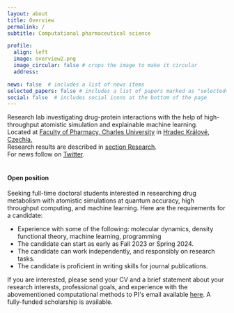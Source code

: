 ```yaml
---
layout: about
title: Overview
permalink: /
subtitle: Computational pharmaceutical science 

profile:
  align: left
  image: overview2.png
  image_circular: false # crops the image to make it circular
  address: 

news: false  # includes a list of news items
selected_papers: false # includes a list of papers marked as "selected={true}"
social: false  # includes social icons at the bottom of the page
---
```


Research lab investigating drug-protein interactions with the help of high-throughput atomistic simulation and explainable machine learning. 
<br>
Located at [Faculty of Pharmacy, Charles University](https://portal.faf.cuni.cz/Profile/Hruska-Eugen/) in [Hradec Králové, Czechia.](https://en.mapy.cz/zakladni?source=firm&id=360719&ds=2&x=15.8358164&y=50.2015221&z=5) 
<br>
Research results are described in [section Research](research). 
<br>
For news follow on [Twitter](https://twitter.com/HruskaEugen). 
<br>
<br>


#### Open position

Seeking full-time doctoral students interested in researching drug metabolism with atomistic simulations at quantum accuracy, high throughput computing, and machine learning. 
Here are the requirements for a candidate:

* Experience with some of the following: molecular dynamics, density functional theory, machine learning, programming
* The candidate can start as early as Fall 2023 or Spring 2024.
* The candidate can work independently, and responsibly on research tasks.
* The candidate is proficient in writing skills for journal publications.

If you are interested, please send your CV and a brief statement about your research interests, professional goals, and experience with the abovementioned computational methods to PI's email available [here](https://hruska-lab.github.io/assets/pdf/Hruska-CV.pdf). A fully-funded scholarship is available.
